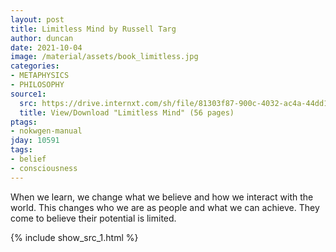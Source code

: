 ```yaml
---
layout: post
title: Limitless Mind by Russell Targ
author: duncan
date: 2021-10-04
image: /material/assets/book_limitless.jpg
categories:
- METAPHYSICS
- PHILOSOPHY
source1:
  src: https://drive.internxt.com/sh/file/81303f87-900c-4032-ac4a-44dd17733ac2/d5794be17ab17c32cac269e3130f095a357c7325044e5c38c95634172a0bccd8
  title: View/Download "Limitless Mind" (56 pages)
ptags:
- nokwgen-manual
jday: 10591
tags:
- belief
- consciousness
---
```


When we learn, we change what we believe and how we interact with the world. This changes who we are as people and what we can achieve. They come to believe their potential is limited.
<!--more-->

{% include show_src_1.html %}


